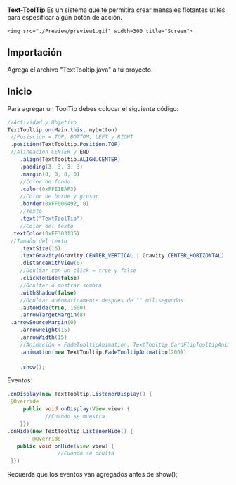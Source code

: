 </br><b>Text-ToolTip</b> Es un sistema que te permitira crear mensajes flotantes utiles para espesificar algún botón de acción.
    </br>
    
    <img src="./Preview/preview1.gif" width=300 title="Screen">
    
## Importación
 
Agrega el archivo "TextTooltip.java" a tú proyecto.

## Inicio

Para agregar un ToolTip debes colocar el siguiente código:

```java
//Actividad y Objetivo
TextTooltip.on(Main.this, mybutton)
 //Posisción = TOP, BOTTOM, LEFT y RIGHT
 .position(TextTooltip.Position.TOP)
 //Alineacion CENTER y END
	.align(TextTooltip.ALIGN.CENTER)
	.padding(3, 3, 3, 3)
	.margin(8, 0, 8, 0)
	//Color de fondo
	.color(0xFFE1EAF3)
	//Color de borde y grosor
	.border(0xFF006492, 0)
	//Texto
	.text("TextToolTip")
	//Color del texto 
 .textColor(0xFF303135)
 //Tamaño del texto
	.textSize(16)
	.textGravity(Gravity.CENTER_VERTICAL | Gravity.CENTER_HORIZONTAL)
	.distanceWithView(0)
	//Ocultar con un click = true y false
	.clickToHide(false)
	//Ocultar o mostrar sombra
	.withShadow(false)
	//Ocultar automaticamente despues de "" milisegundos
	.autoHide(true, 1500)
	.arrowTargetMargin(8)
 .arrowSourceMargin(0)
	.arrowHeight(15)
	.arrowWidth(15)
	//Animación = FadeTooltipAnimation, TextTooltip.CardFlipTooltipAnimation, TextTooltip.ZoomTooltipAnimation y TextTooltip.RotateTooltipAnimation + Tiempo de animación
	.animation(new TextTooltip.FadeTooltipAnimation(200))
	
	.show();
```

Eventos:

```java
.onDisplay(new TextTooltip.ListenerDisplay() {
 @Override
	 public void onDisplay(View view) {
			//Cuando se muestra				                 
	}})
.onHide(new TextTooltip.ListenerHide() {
		@Override
   public void onHide(View view) {
				//Cuando se oculta
 }})
 ```

 Recuerda que los eventos van agregados antes de show();
